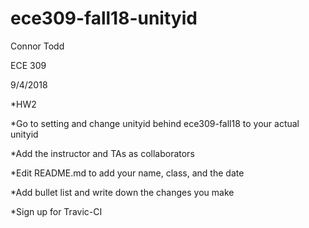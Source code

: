 # ece309-fall18-unityid

Connor Todd

ECE 309

9/4/2018

*HW2

*Go to setting and change unityid behind ece309-fall18 to your actual unityid

*Add the instructor and TAs as collaborators

*Edit README.md to add your name, class, and the date

*Add bullet list and write down the changes you make 

*Sign up for Travic-CI

